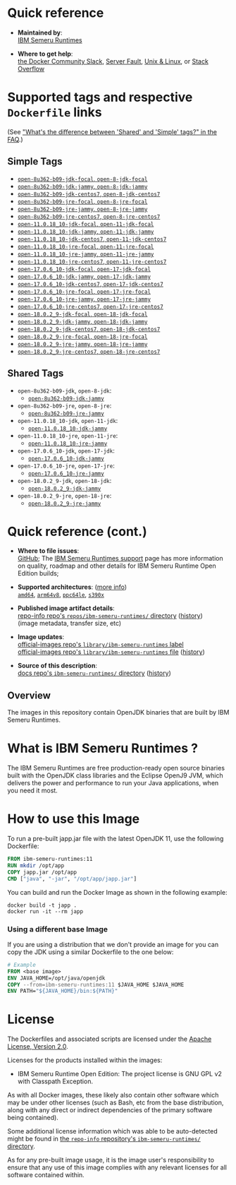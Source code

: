 <!--

********************************************************************************

WARNING:

    DO NOT EDIT "ibm-semeru-runtimes/README.md"

    IT IS AUTO-GENERATED

    (from the other files in "ibm-semeru-runtimes/" combined with a set of templates)

********************************************************************************

-->

# Quick reference

-	**Maintained by**:  
	[IBM Semeru Runtimes](https://github.com/ibmruntimes/semeru-containers)

-	**Where to get help**:  
	[the Docker Community Slack](https://dockr.ly/comm-slack), [Server Fault](https://serverfault.com/help/on-topic), [Unix & Linux](https://unix.stackexchange.com/help/on-topic), or [Stack Overflow](https://stackoverflow.com/help/on-topic)

# Supported tags and respective `Dockerfile` links

(See ["What's the difference between 'Shared' and 'Simple' tags?" in the FAQ](https://github.com/docker-library/faq#whats-the-difference-between-shared-and-simple-tags).)

## Simple Tags

-	[`open-8u362-b09-jdk-focal`, `open-8-jdk-focal`](https://github.com/ibmruntimes/semeru-containers/blob/6c138ae1520ba8455382f3a4802aa4e657e04691/8/jdk/ubuntu/focal/Dockerfile.open.releases.full)
-	[`open-8u362-b09-jdk-jammy`, `open-8-jdk-jammy`](https://github.com/ibmruntimes/semeru-containers/blob/6c138ae1520ba8455382f3a4802aa4e657e04691/8/jdk/ubuntu/jammy/Dockerfile.open.releases.full)
-	[`open-8u362-b09-jdk-centos7`, `open-8-jdk-centos7`](https://github.com/ibmruntimes/semeru-containers/blob/6c138ae1520ba8455382f3a4802aa4e657e04691/8/jdk/centos/Dockerfile.open.releases.full)
-	[`open-8u362-b09-jre-focal`, `open-8-jre-focal`](https://github.com/ibmruntimes/semeru-containers/blob/6c138ae1520ba8455382f3a4802aa4e657e04691/8/jre/ubuntu/focal/Dockerfile.open.releases.full)
-	[`open-8u362-b09-jre-jammy`, `open-8-jre-jammy`](https://github.com/ibmruntimes/semeru-containers/blob/6c138ae1520ba8455382f3a4802aa4e657e04691/8/jre/ubuntu/jammy/Dockerfile.open.releases.full)
-	[`open-8u362-b09-jre-centos7`, `open-8-jre-centos7`](https://github.com/ibmruntimes/semeru-containers/blob/6c138ae1520ba8455382f3a4802aa4e657e04691/8/jre/centos/Dockerfile.open.releases.full)
-	[`open-11.0.18_10-jdk-focal`, `open-11-jdk-focal`](https://github.com/ibmruntimes/semeru-containers/blob/6c138ae1520ba8455382f3a4802aa4e657e04691/11/jdk/ubuntu/focal/Dockerfile.open.releases.full)
-	[`open-11.0.18_10-jdk-jammy`, `open-11-jdk-jammy`](https://github.com/ibmruntimes/semeru-containers/blob/6c138ae1520ba8455382f3a4802aa4e657e04691/11/jdk/ubuntu/jammy/Dockerfile.open.releases.full)
-	[`open-11.0.18_10-jdk-centos7`, `open-11-jdk-centos7`](https://github.com/ibmruntimes/semeru-containers/blob/6c138ae1520ba8455382f3a4802aa4e657e04691/11/jdk/centos/Dockerfile.open.releases.full)
-	[`open-11.0.18_10-jre-focal`, `open-11-jre-focal`](https://github.com/ibmruntimes/semeru-containers/blob/6c138ae1520ba8455382f3a4802aa4e657e04691/11/jre/ubuntu/focal/Dockerfile.open.releases.full)
-	[`open-11.0.18_10-jre-jammy`, `open-11-jre-jammy`](https://github.com/ibmruntimes/semeru-containers/blob/6c138ae1520ba8455382f3a4802aa4e657e04691/11/jre/ubuntu/jammy/Dockerfile.open.releases.full)
-	[`open-11.0.18_10-jre-centos7`, `open-11-jre-centos7`](https://github.com/ibmruntimes/semeru-containers/blob/6c138ae1520ba8455382f3a4802aa4e657e04691/11/jre/centos/Dockerfile.open.releases.full)
-	[`open-17.0.6_10-jdk-focal`, `open-17-jdk-focal`](https://github.com/ibmruntimes/semeru-containers/blob/6c138ae1520ba8455382f3a4802aa4e657e04691/17/jdk/ubuntu/focal/Dockerfile.open.releases.full)
-	[`open-17.0.6_10-jdk-jammy`, `open-17-jdk-jammy`](https://github.com/ibmruntimes/semeru-containers/blob/6c138ae1520ba8455382f3a4802aa4e657e04691/17/jdk/ubuntu/jammy/Dockerfile.open.releases.full)
-	[`open-17.0.6_10-jdk-centos7`, `open-17-jdk-centos7`](https://github.com/ibmruntimes/semeru-containers/blob/6c138ae1520ba8455382f3a4802aa4e657e04691/17/jdk/centos/Dockerfile.open.releases.full)
-	[`open-17.0.6_10-jre-focal`, `open-17-jre-focal`](https://github.com/ibmruntimes/semeru-containers/blob/6c138ae1520ba8455382f3a4802aa4e657e04691/17/jre/ubuntu/focal/Dockerfile.open.releases.full)
-	[`open-17.0.6_10-jre-jammy`, `open-17-jre-jammy`](https://github.com/ibmruntimes/semeru-containers/blob/6c138ae1520ba8455382f3a4802aa4e657e04691/17/jre/ubuntu/jammy/Dockerfile.open.releases.full)
-	[`open-17.0.6_10-jre-centos7`, `open-17-jre-centos7`](https://github.com/ibmruntimes/semeru-containers/blob/6c138ae1520ba8455382f3a4802aa4e657e04691/17/jre/centos/Dockerfile.open.releases.full)
-	[`open-18.0.2_9-jdk-focal`, `open-18-jdk-focal`](https://github.com/ibmruntimes/semeru-containers/blob/6c138ae1520ba8455382f3a4802aa4e657e04691/18/jdk/ubuntu/focal/Dockerfile.open.releases.full)
-	[`open-18.0.2_9-jdk-jammy`, `open-18-jdk-jammy`](https://github.com/ibmruntimes/semeru-containers/blob/6c138ae1520ba8455382f3a4802aa4e657e04691/18/jdk/ubuntu/jammy/Dockerfile.open.releases.full)
-	[`open-18.0.2_9-jdk-centos7`, `open-18-jdk-centos7`](https://github.com/ibmruntimes/semeru-containers/blob/6c138ae1520ba8455382f3a4802aa4e657e04691/18/jdk/centos/Dockerfile.open.releases.full)
-	[`open-18.0.2_9-jre-focal`, `open-18-jre-focal`](https://github.com/ibmruntimes/semeru-containers/blob/6c138ae1520ba8455382f3a4802aa4e657e04691/18/jre/ubuntu/focal/Dockerfile.open.releases.full)
-	[`open-18.0.2_9-jre-jammy`, `open-18-jre-jammy`](https://github.com/ibmruntimes/semeru-containers/blob/6c138ae1520ba8455382f3a4802aa4e657e04691/18/jre/ubuntu/jammy/Dockerfile.open.releases.full)
-	[`open-18.0.2_9-jre-centos7`, `open-18-jre-centos7`](https://github.com/ibmruntimes/semeru-containers/blob/6c138ae1520ba8455382f3a4802aa4e657e04691/18/jre/centos/Dockerfile.open.releases.full)

## Shared Tags

-	`open-8u362-b09-jdk`, `open-8-jdk`:
	-	[`open-8u362-b09-jdk-jammy`](https://github.com/ibmruntimes/semeru-containers/blob/6c138ae1520ba8455382f3a4802aa4e657e04691/8/jdk/ubuntu/jammy/Dockerfile.open.releases.full)
-	`open-8u362-b09-jre`, `open-8-jre`:
	-	[`open-8u362-b09-jre-jammy`](https://github.com/ibmruntimes/semeru-containers/blob/6c138ae1520ba8455382f3a4802aa4e657e04691/8/jre/ubuntu/jammy/Dockerfile.open.releases.full)
-	`open-11.0.18_10-jdk`, `open-11-jdk`:
	-	[`open-11.0.18_10-jdk-jammy`](https://github.com/ibmruntimes/semeru-containers/blob/6c138ae1520ba8455382f3a4802aa4e657e04691/11/jdk/ubuntu/jammy/Dockerfile.open.releases.full)
-	`open-11.0.18_10-jre`, `open-11-jre`:
	-	[`open-11.0.18_10-jre-jammy`](https://github.com/ibmruntimes/semeru-containers/blob/6c138ae1520ba8455382f3a4802aa4e657e04691/11/jre/ubuntu/jammy/Dockerfile.open.releases.full)
-	`open-17.0.6_10-jdk`, `open-17-jdk`:
	-	[`open-17.0.6_10-jdk-jammy`](https://github.com/ibmruntimes/semeru-containers/blob/6c138ae1520ba8455382f3a4802aa4e657e04691/17/jdk/ubuntu/jammy/Dockerfile.open.releases.full)
-	`open-17.0.6_10-jre`, `open-17-jre`:
	-	[`open-17.0.6_10-jre-jammy`](https://github.com/ibmruntimes/semeru-containers/blob/6c138ae1520ba8455382f3a4802aa4e657e04691/17/jre/ubuntu/jammy/Dockerfile.open.releases.full)
-	`open-18.0.2_9-jdk`, `open-18-jdk`:
	-	[`open-18.0.2_9-jdk-jammy`](https://github.com/ibmruntimes/semeru-containers/blob/6c138ae1520ba8455382f3a4802aa4e657e04691/18/jdk/ubuntu/jammy/Dockerfile.open.releases.full)
-	`open-18.0.2_9-jre`, `open-18-jre`:
	-	[`open-18.0.2_9-jre-jammy`](https://github.com/ibmruntimes/semeru-containers/blob/6c138ae1520ba8455382f3a4802aa4e657e04691/18/jre/ubuntu/jammy/Dockerfile.open.releases.full)

# Quick reference (cont.)

-	**Where to file issues**:  
	[GitHub](https://github.com/ibmruntimes/Semeru-Runtimes/issues); The [IBM Semeru Runtimes support](https://ibm.com/semeru-runtimes) page has more information on quality, roadmap and other details for IBM Semeru Runtime Open Edition builds;

-	**Supported architectures**: ([more info](https://github.com/docker-library/official-images#architectures-other-than-amd64))  
	[`amd64`](https://hub.docker.com/r/amd64/ibm-semeru-runtimes/), [`arm64v8`](https://hub.docker.com/r/arm64v8/ibm-semeru-runtimes/), [`ppc64le`](https://hub.docker.com/r/ppc64le/ibm-semeru-runtimes/), [`s390x`](https://hub.docker.com/r/s390x/ibm-semeru-runtimes/)

-	**Published image artifact details**:  
	[repo-info repo's `repos/ibm-semeru-runtimes/` directory](https://github.com/docker-library/repo-info/blob/master/repos/ibm-semeru-runtimes) ([history](https://github.com/docker-library/repo-info/commits/master/repos/ibm-semeru-runtimes))  
	(image metadata, transfer size, etc)

-	**Image updates**:  
	[official-images repo's `library/ibm-semeru-runtimes` label](https://github.com/docker-library/official-images/issues?q=label%3Alibrary%2Fibm-semeru-runtimes)  
	[official-images repo's `library/ibm-semeru-runtimes` file](https://github.com/docker-library/official-images/blob/master/library/ibm-semeru-runtimes) ([history](https://github.com/docker-library/official-images/commits/master/library/ibm-semeru-runtimes))

-	**Source of this description**:  
	[docs repo's `ibm-semeru-runtimes/` directory](https://github.com/docker-library/docs/tree/master/ibm-semeru-runtimes) ([history](https://github.com/docker-library/docs/commits/master/ibm-semeru-runtimes))

## Overview

The images in this repository contain OpenJDK binaries that are built by IBM Semeru Runtimes.

# What is IBM Semeru Runtimes ?

The IBM Semeru Runtimes are free production-ready open source binaries built with the OpenJDK class libraries and the Eclipse OpenJ9 JVM, which delivers the power and performance to run your Java applications, when you need it most.

# How to use this Image

To run a pre-built japp.jar file with the latest OpenJDK 11, use the following Dockerfile:

```dockerfile
FROM ibm-semeru-runtimes:11
RUN mkdir /opt/app
COPY japp.jar /opt/app
CMD ["java", "-jar", "/opt/app/japp.jar"]
```

You can build and run the Docker Image as shown in the following example:

```console
docker build -t japp .
docker run -it --rm japp
```

### Using a different base Image

If you are using a distribution that we don't provide an image for you can copy the JDK using a similar Dockerfile to the one below:

```dockerfile
# Example
FROM <base image>
ENV JAVA_HOME=/opt/java/openjdk
COPY --from=ibm-semeru-runtimes:11 $JAVA_HOME $JAVA_HOME
ENV PATH="${JAVA_HOME}/bin:${PATH}"
```

# License

The Dockerfiles and associated scripts are licensed under the [Apache License, Version 2.0](http://www.apache.org/licenses/LICENSE-2.0.html).

Licenses for the products installed within the images:

-	IBM Semeru Runtime Open Edition: The project license is GNU GPL v2 with Classpath Exception.

As with all Docker images, these likely also contain other software which may be under other licenses (such as Bash, etc from the base distribution, along with any direct or indirect dependencies of the primary software being contained).

Some additional license information which was able to be auto-detected might be found in [the `repo-info` repository's `ibm-semeru-runtimes/` directory](https://github.com/docker-library/repo-info/tree/master/repos/ibm-semeru-runtimes).

As for any pre-built image usage, it is the image user's responsibility to ensure that any use of this image complies with any relevant licenses for all software contained within.
